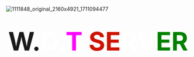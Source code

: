 ![1111848_original_2160x4921_1711094477](https://github.com/user-attachments/assets/76bc7a7d-62f9-46a9-853c-4fa55fdfbfd7)

<h1 style="text-align:center;"><big><big><big><big><big><bi
<font color="#0084ff">W.</font><font color="#ffffff">D.</font><font color="magenta">T         </font><font color="#ce1200">SE</font><font color="#ffffff">RV</font><font color="green">ER
